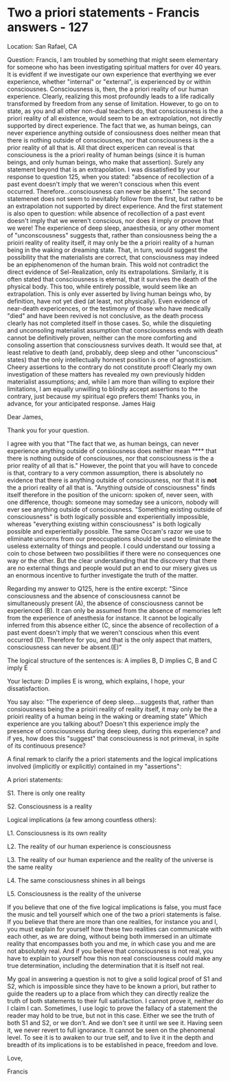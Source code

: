 # Two a priori statements - Francis answers - 127

Location: San Rafael, CA

Question: Francis, I am troubled by something that might seem elementary for someone who has been investigating spiritual matters for over 40 years. It is evidfent if we investigate our own experience that everthying we ever experience, whether "internal" or "external", is experienced by or within consciousnes. Consciousness is, then, the a priori reality of our human experience. Clearly, realizing this most profoundly leads to a life radically transformed by freedom from any sense of limitation. However, to go on to state, as you and all other non-dual teachers do, that consciousness is the a priori reality of all existence, would seem to be an extrapolation, not directly supported by direct experience. The fact that we, as human beings, can never experience anything outside of consiousness does neither mean that there is nothing outside of consciousnes, nor that consciousness is the a prior reality of all that is. All that direct expericen can reveal is that consciouness is the a priori reality of human beings (since it is human beings, and only human beings, who make that assertion). Surely any statement beyond that is an extrapolation. I was dissatisfied by your response to question 125, when you stated: "absence of recollection of a past event doesn't imply that we weren't conscious when this event occurred. Therefore...consciousness can never be absent." The second statemenet does not seem to inevitably follow from the first, but rather to be an extrapolation not supported by direct experience. And the first statement is also open to question: while absence of recollection of a past event doesn't imply that we weren't conscious, nor does it imply or proove that we were! The experience of deep sleep, anaesthesia, or any other moment of "unconscousness" suggests that, rather than consiousness being the a prioiri reality of reality itself, it may only be the a prioiri reality of a human being in the waking or dreaming state. That, in turn, would suggest the possibility that the materialists are correct, that consciousness may indeed be an epiphenomenon of the human brain. This wold not contradict the direct evidence of Sel-Realization, only its extrapolations. Similarly, it is often stated that consciousness is eternal, that it survives the death of the physical body. This too, while entirely possible, would seem like an extrapolation. This is only ever asserted by living human beings who, by definition, have not yet died (at least, not physically). Even evidence of near-death expericences, or the testimony of those who have medically "died" and have been revived is not conclusive, as the death process clearly has not completed itself in those cases. So, while the disquieting and unconsoling materialist assumption that consciousness ends with death cannot be definitively proven, neither can the more comforting and consoling assertion that consciousness survives death. It would see that, at least relative to death (and, probably, deep sleep and other "unconscious" states) that the only intellectually honnest position is one of agnosticism. Cheery assertions to the contrary do not constitute proof! Clearly my own investigation of these matters has revealed my own previously hidden materialist assumptions; and, while I am more than willing to explore their limitations, I am equally unwilling to blindly accept assertions to the contrary, just because my spiritual ego prefers them! Thanks you, in advance, for your anticipated response. James Haig

Dear James,

Thank you for your question.

I agree with you that "The fact that we, as human beings, can never experience anything outside of consiousness does neither mean **** that there is nothing outside of consciousnes, nor that consciousness is the a prior reality of all that is." However, the point that you will have to concede is that, contrary to a very common assumption, there is absolutely no evidence that there is anything outside of consciousness, nor that it is **not** the a priori reality of all that is. "Anything outside of consciousness" finds itself therefore in the position of the unicorn: spoken of, never seen, with one difference, though: someone may someday see a unicorn, nobody will ever see anything outside of consciousness. "Something existing outside of consciousness" is both logically possible and experientially impossible, whereas "everything existing within consciousness" is both logically possible and experientially possible. The same Occam's razor we use to eliminate unicorns from our preoccupations should be used to eliminate the useless externality of things and people. I could understand our tossing a coin to chose between two possibilities if there were no consequences one way or the other. But the clear understanding that the discovery that there are no external things and people would put an end to our misery gives us an enormous incentive to further investigate the truth of the matter.

Regarding my answer to Q125, here is the entire excerpt: "Since consciousness and the absence of consciousness cannot be simultaneously present (A), the absence of consciousness cannot be experienced (B). It can only be assumed from the absence of memories left from the experience of anesthesia for instance. It cannot be logically inferred from this absence either (C, since the absence of recollection of a past event doesn't imply that we weren't conscious when this event occurred (D). Therefore for you, and that is the only aspect that matters, consciousness can never be absent.(E)"

The logical structure of the sentences is: A implies B, D implies C, B and C imply E

Your lecture: D implies E is wrong, which explains, I hope, your dissatisfaction.

You say also: "The experience of deep sleep….suggests that, rather than consiousness being the a prioiri reality of reality itself, it may only be the a prioiri reality of a human being in the waking or dreaming state" Which experience are you talking about? Doesn't this experience imply the presence of consciousness during deep sleep, during this experience? and if yes, how does this "suggest" that consciousness is not primeval, in spite of its continuous presence?

A final remark to clarify the a priori statements and the logical implications involved (implicitly or explicitly) contained in my "assertions":

A priori statements:

S1. There is only one reality

S2. Consciousness is a reality

Logical implications (a few among countless others):

L1. Consciousness is its own reality

L2. The reality of our human experience is consciousness

L3. The reality of our human experience and the reality of the universe is the same reality

L4. The same consciousness shines in all beings

L5. Consciousness is the reality of the universe

If you believe that one of the five logical implications is false, you must face the music and tell yourself which one of the two a priori statements is false. If you believe that there are more than one realities, for instance you and I, you must explain for yourself how these two realities can communicate with each other, as we are doing, without being both immersed in an ultimate reality that encompasses both you and me, in which case you and me are not absolutely real. And if you believe that consciousness is not real, you have to explain to yourself how this non real consciousness could make any true determination, including the determination that it is itself not real.

My goal in answering a question is not to give a solid logical proof of S1 and S2, which is impossible since they have to be known a priori, but rather to guide the readers up to a place from which they can directly realize the truth of both statements to their full satisfaction. I cannot prove it, neither do I claim I can. Sometimes, I use logic to prove the fallacy of a statement the reader may hold to be true, but not in this case. Either we see the truth of both S1 and S2, or we don't. And we don't see it until we see it. Having seen it, we never revert to full ignorance. It cannot be seen on the phenomenal level. To see it is to awaken to our true self, and to live it in the depth and breadth of its implications is to be established in peace, freedom and love.

Love,

Francis

